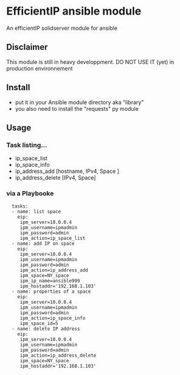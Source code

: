 # EfficientIP ansible module
An efficientIP solidserver module for ansible

## Disclaimer

This module is still in heavy developpment.
DO NOT USE IT (yet) in production environnement 

## Install

- put it in your Ansible module directory aka "library"
- you also need to install the "requests" py module

## Usage
### Task listing...
- ip_space_list
- ip_space_info
- ip_address_add [hostname, IPv4, Space ]
- ip_address_delete [IPv4, Space]

### via a Playbooke 
```
  tasks:
  - name: list space
    eip:
     ipm_server=10.0.0.4
     ipm_username=ipmadmin
     ipm_password=admin
     ipm_action=ip_space_list
  - name: add IP on space
    eip:
     ipm_server=10.0.0.4
     ipm_username=ipmadmin
     ipm_password=admin
     ipm_action=ip_address_add
     ipm_space=NY_space
     ipm_ip_name=ansible999
     ipm_hostaddr='192.168.1.103'
  - name: properties of a space
    eip:
     ipm_server=10.0.0.4
     ipm_username=ipmadmin
     ipm_password=admin
     ipm_action=ip_space_info
     ipm_space_id=5
  - name: delete IP address
    eip:
     ipm_server=10.0.0.4
     ipm_username=ipmadmin
     ipm_password=admin
     ipm_action=ip_address_delete
     ipm_space=NY_space
     ipm_hostaddr='192.168.1.103'
```
